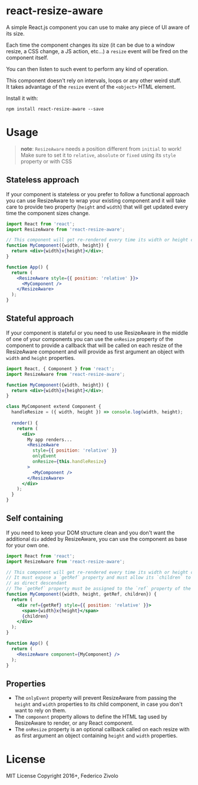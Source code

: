 # react-resize-aware

A simple React.js component you can use to make any piece of UI aware of its size.

Each time the component changes its size (it can be due to a window resize, a CSS change, a JS action, etc...)
a `resize` event will be fired on the component itself.

You can then listen to such event to perform any kind of operation.

This component doesn't rely on intervals, loops or any other weird stuff.  
It takes advantage of the `resize` event of the `<object>` HTML element.

Install it with:

```
npm install react-resize-aware --save
```

# Usage

> **note**: `ResizeAware` needs a position different from `initial` to work!  
> Make sure to set it to `relative`, `absolute` or `fixed` using its `style` property or with CSS

## Stateless approach

If your component is stateless or you prefer to follow a functional approach
you can use ResizeAware to wrap your existing component and it will take care
to provide two property (`height` and `width`) that will get updated every time
the component sizes change.

```jsx
import React from 'react';
import ResizeAware from 'react-resize-aware';

// This component will get re-rendered every time its width or height changes
function MyComponent({width, height}) {
  return <div>{width}x{height}</div>;
}

function App() {
  return (
    <ResizeAware style={{ position: 'relative' }}>
      <MyComponent />
    </ResizeAware>
  );
}
```

## Stateful approach

If your component is stateful or you need to use ResizeAware in the middle of one
of your components you can use the `onResize` property of the component to provide
a callback that will be called on each resize of the ResizeAware component and will
provide as first argument an object with `width` and `height` properties.

```jsx
import React, { Component } from 'react';
import ResizeAware from 'react-resize-aware';

function MyComponent({width, height}) {
  return <div>{width}x{height}</div>;
}

class MyComponent extend Component {
  handleResize = ({ width, height }) => console.log(width, height);
  
  render() {
    return (
      <div>
        My app renders...
        <ResizeAware
          style={{ position: 'relative' }}
          onlyEvent
          onResize={this.handleResize}
        >
          <MyComponent />
        </ResizeAware>
      </div>
    );
  }
}
```
## Self containing

If you need to keep your DOM structure clean and you don't want the additional
`div` added by ResizeAware, you can use the component as base for your own one.

```jsx
import React from 'react';
import ResizeAware from 'react-resize-aware';

// This component will get re-rendered every time its width or height changes
// It must expose a `getRef` property and must allow its `children` to be rendered
// as direct descendant
// The `getRef` property must be assigned to the `ref` property of the main element
function MyComponent({width, height, getRef, children}) {
  return (
    <div ref={getRef} style={{ position: 'relative' }}>
      <span>{width}x{height}</span>
      {children}
    </div>
  );
}

function App() {
  return (
    <ResizeAware component={MyComponent} />
  );
}
```

## Properties

- The `onlyEvent` property will prevent ResizeAware from passing the `height` and `width`
properties to its child component, in case you don't want to rely on them.
- The `component` property allows to define the HTML tag used by ResizeAware to render, or any React component.
- The `onResize` property is an optional callback called on each resize with as first
  argument an object containing `height` and `width` properties.

# License

MIT License
Copyright 2016+, Federico Zivolo
